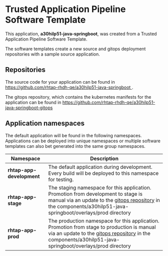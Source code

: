 # Trusted Application Pipeline Software Template

This application, **a30hilp51-java-springboot**, was created from a Trusted Application Pipeline Software Template.

The software templates create a new source and gitops deployment repositories with a sample source application. 

## Repositories

The source code for your application can be found in [https://github.com/rhtap-rhdh-qe/a30hilp51-java-springboot ](https://github.com/rhtap-rhdh-qe/a30hilp51-java-springboot ).
 
The gitops repository, which contains the kubernetes manifests for the application can be found in 
[https://github.com/rhtap-rhdh-qe/a30hilp51-java-springboot-gitops ](https://github.com/rhtap-rhdh-qe/a30hilp51-java-springboot-gitops ) 

## Application namespaces 

The default application will be found in the following namespaces. Applications can be deployed into unique namespaces or multiple software templates can also bet generated into the same group namespaces.  

|  Namespace   |  Description   |  
| -------- | -------- |   
| **rhtap-app-development** | The default application during development. Every build will be deployed to this namespace for testing. | 
| **rhtap-app-stage** | The staging namespace for this application. Promotion from development to stage is manual via an update to the [gitops repository](https://github.com/rhtap-rhdh-qe/a30hilp51-java-springboot-gitops ) in the components/a30hilp51-java-springboot/overlays/prod directory |  
| **rhtap-app-prod** | The production namespace for this application. Promotion from stage to production is manual via an update to the [gitops repository](https://github.com/rhtap-rhdh-qe/a30hilp51-java-springboot-gitops ) in the components/a30hilp51-java-springboot/overlays/prod directory | 